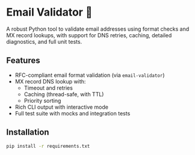 # Email Validator 📨

A robust Python tool to validate email addresses using format checks and MX record lookups, with support for DNS retries, caching, detailed diagnostics, and full unit tests.

## Features

- RFC-compliant email format validation (via `email-validator`)
- MX record DNS lookup with:
  - Timeout and retries
  - Caching (thread-safe, with TTL)
  - Priority sorting
- Rich CLI output with interactive mode
- Full test suite with mocks and integration tests

## Installation

```bash
pip install -r requirements.txt
